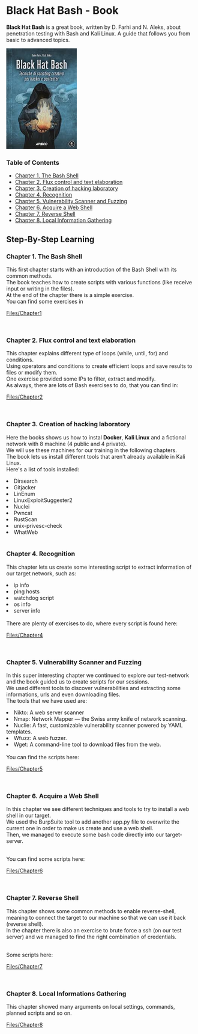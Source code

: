 # Black Hat Bash - Book
**Black Hat Bash** is a great book, written by D. Farhi and N. Aleks, about penetration testing with Bash and Kali Linux. A guide that follows you from basic to advanced topics.

![alt text](book.jpg "Black Hat Bash")


### Table of Contents
- [Chapter 1. The Bash Shell](#chapter-1-the-bash-shell)
- [Chapter 2. Flux control and text elaboration](#chapter-2-flux-control-and-text-elaboration)
- [Chapter 3. Creation of hacking laboratory](#chapter-3-creation-of-hacking-laboratory)
- [Chapter 4. Recognition](#chapter-4-recognition)
- [Chapter 5. Vulnerability Scanner and Fuzzing](#chapter-5-vulnerability-scanner-and-fuzzing)
- [Chapter 6. Acquire a Web Shell](#chapter-6-acquire-a-web-shell)
- [Chapter 7. Reverse Shell](#chapter-7-reverse-shell)
- [Chapter 8. Local Information Gathering](#chapter-8-local-informations-gathering)


## Step-By-Step Learning

### Chapter 1. The Bash Shell

This first chapter starts with an introduction of the Bash Shell with its common methods. 
<br>
The book teaches how to create scripts with various functions (like receive input or writing in the files).
<br>
At the end of the chapter there is a simple exercise.
<br>
You can find some exercises in 

[Files/Chapter1](files/chapter1)

<br>

### Chapter 2. Flux control and text elaboration

This chapter explains different type of loops (while, until, for) and conditions.
<br>
Using operators and conditions to create efficient loops and save results to files or modify them.
<br>
One exercise provided some IPs to filter, extract and modify.
<br>
As always, there are lots of Bash exercises to do, that you can find in:

[Files/Chapter2](files/chapter2/)

<br>

### Chapter 3. Creation of hacking laboratory

Here the books shows us how to instal **Docker**, **Kali Linux** and a fictional network with 8 machine (4 public and 4 private).
<br>
We will use these machines for our training in the following chapters.
<br>
The book lets us install different tools that aren't already available in Kali Linux. 
<br>
Here's a list of tools installed:
<li>Dirsearch</li>
<li>Gitjacker</li>
<li>LinEnum</li>
<li>LinuxExploitSuggester2</li>
<li>Nuclei</li>
<li>Pwncat</li>
<li>RustScan</li>
<li>unix-privesc-check</li>
<li>WhatWeb</li>

<br>

### Chapter 4. Recognition

This chapter lets us create some interesting script to extract information of our target network, such as:
<li>ip info</li>
<li>ping hosts</li>
<li>watchdog script</li>
<li>os info</li>
<li>server info</li>
<br>
There are plenty of exercises to do, where every script is found here:

[Files/Chapter4](files/chapter4/)

<br>

### Chapter 5. Vulnerability Scanner and Fuzzing

In this super interesting chapter we continued to explore our test-network and the book guided us to create scripts for our sessions.
<br>
We used different tools to discover vulnerabilities and extracting some informations, urls and even downloading files.
<br>
The tools that we have used are:
<li>Nikto: A web server scanner</li>
<li>Nmap: Network Mapper — the Swiss army knife of network scanning.</li>
<li>Nuclie: A fast, customizable vulnerability scanner powered by YAML templates.</li>
<li>Wfuzz: A web fuzzer.</li>
<li>Wget: A command-line tool to download files from the web.</li>

<br>
You can find the scripts here:

[Files/Chapter5](files/chapter5/)

<br>

### Chapter 6. Acquire a Web Shell

In this chapter we see different techniques and tools to try to install a web shell in our target.
<br>
We used the BurpSuite tool to add another app.py file to overwrite the current one in order to make us create and use a web shell.
<br>
Then, we managed to execute some bash code directly into our target-server.

<br>
You can find some scripts here:

[Files/Chapter6](files/chapter6/)

<br>

### Chapter 7. Reverse Shell

This chapter shows some common methods to enable reverse-shell, meaning to connect the target to our machine so that we can use it back (reverse shell).
<br>
In the chapter there is also an exercise to brute force a ssh (on our test server) and we managed to find the right combination of credentials.

<br>
Some scripts here:

[Files/Chapter7](files/chapter7)

<br>

### Chapter 8. Local Informations Gathering

This chapter showed many arguments on local settings, commands, planned scripts and so on.

[Files/Chapter8](files/chapter8)